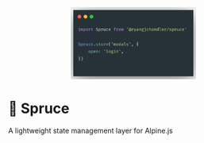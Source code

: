 <p align="center">
    <img src="./docs/example.png" width="50%" />
</p>

# 🌲 Spruce

A lightweight state management layer for Alpine.js